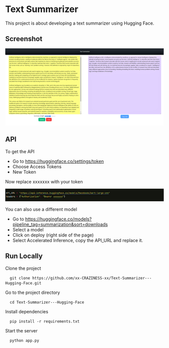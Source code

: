
# Text Summarizer 

This project is about developing a text summarizer using Hugging Face.


## Screenshot

![App Screenshot](https://github.com/xx-CRAZINESS-xx/Text-Summarizer---Hugging-Face/blob/main/images/Screenshot.png?raw=true)



## API

To get the API 
- Go to https://huggingface.co/settings/token 
- Choose Access Tokens
- New Token 

Now replace xxxxxxx with your token 

![App Screenshot](https://github.com/xx-CRAZINESS-xx/Text-Summarizer---Hugging-Face/blob/main/images/Screenshot%20api.png)

You can also use a different model 
- Go to https://huggingface.co/models?pipeline_tag=summarization&sort=downloads
- Select a model
- Click on deploy (right side of the page)
- Select Accelerated Inference, copy the API_URL and replace it.


## Run Locally

Clone the project

```
  git clone https://github.com/xx-CRAZINESS-xx/Text-Summarizer---Hugging-Face.git
```

Go to the project directory

```
  cd Text-Summarizer---Hugging-Face
```

Install dependencies

```
  pip install -r requirements.txt
```

Start the server

```
  python app.py
```

